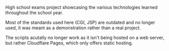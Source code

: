 High school exams project showcasing the various technologies learned throughout the school year.

Most of the standards used here (CGI, JSP) are outdated and no longer used, it was meant as a demonstration rather than a real project.

The scripts acutally no longer work as it isn't being hosted on a web server, but rather Cloudflare Pages, which only offers static hosting.
